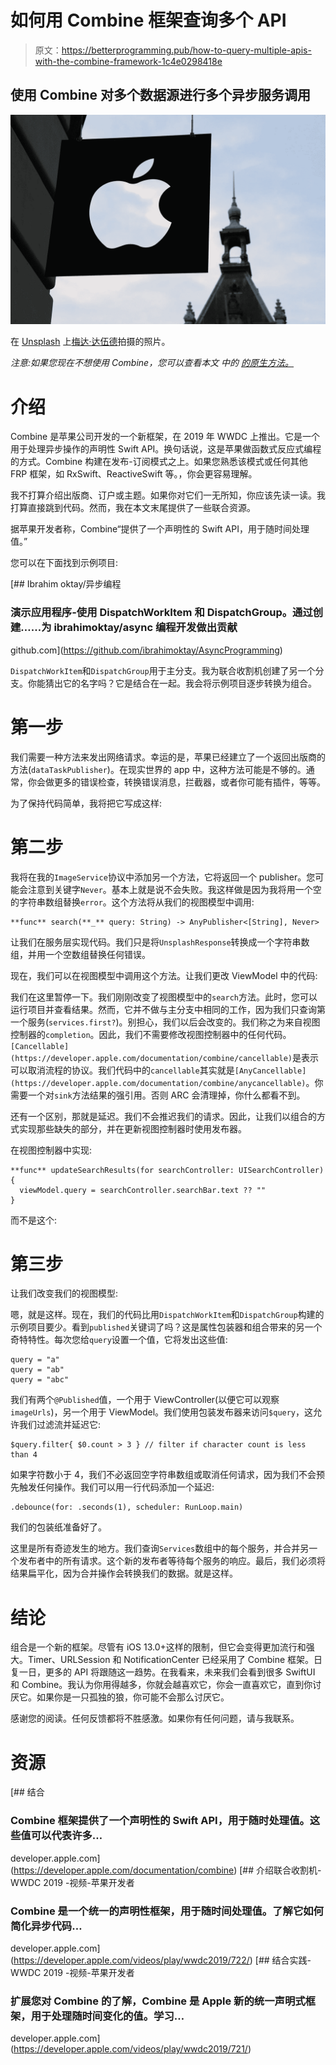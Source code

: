 # 如何用 Combine 框架查询多个 API

> 原文：<https://betterprogramming.pub/how-to-query-multiple-apis-with-the-combine-framework-1c4e0298418e>

## 使用 Combine 对多个数据源进行多个异步服务调用

![](img/3e2043ad62118da886aed25513f1fa47.png)

在 [Unsplash](https://unsplash.com?utm_source=medium&utm_medium=referral) 上[梅达·达伍德](https://unsplash.com/@medhatdawoud?utm_source=medium&utm_medium=referral)拍摄的照片。

*注意:如果您现在不想使用 Combine，您可以查看本文* *中的* [*的原生方法。*](https://medium.com/better-programming/how-to-query-multiple-apis-with-dispatchworkitem-and-dispatchgroup-41a757692367)

# 介绍

Combine 是苹果公司开发的一个新框架，在 2019 年 WWDC 上推出。它是一个用于处理异步操作的声明性 Swift API。换句话说，这是苹果做函数式反应式编程的方式。Combine 构建在发布-订阅模式之上。如果您熟悉该模式或任何其他 FRP 框架，如 RxSwift、ReactiveSwift 等。，你会更容易理解。

我不打算介绍出版商、订户或主题。如果你对它们一无所知，你应该先读一读。我打算直接跳到代码。然而，我在本文末尾提供了一些联合资源。

据苹果开发者称，Combine“提供了一个声明性的 Swift API，用于随时间处理值。”

您可以在下面找到示例项目:

[](https://github.com/ibrahimoktay/AsyncProgramming) [## Ibrahim oktay/异步编程

### 演示应用程序-使用 DispatchWorkItem 和 DispatchGroup。通过创建……为 ibrahimoktay/async 编程开发做出贡献

github.com](https://github.com/ibrahimoktay/AsyncProgramming) 

`DispatchWorkItem`和`DispatchGroup`用于主分支。我为联合收割机创建了另一个分支。你能猜出它的名字吗？它是结合在一起。我会将示例项目逐步转换为组合。

# 第一步

我们需要一种方法来发出网络请求。幸运的是，苹果已经建立了一个返回出版商的方法(`dataTaskPublisher`)。在现实世界的 app 中，这种方法可能是不够的。通常，你会做更多的错误检查，转换错误消息，拦截器，或者你可能有插件，等等。

为了保持代码简单，我将把它写成这样:

# 第二步

我将在我的`ImageService`协议中添加另一个方法，它将返回一个 publisher。您可能会注意到关键字`Never`。基本上就是说不会失败。我这样做是因为我将用一个空的字符串数组替换`error`。这个方法将从我们的视图模型中调用:

```
**func** search(**_** query: String) -> AnyPublisher<[String], Never>
```

让我们在服务层实现代码。我们只是将`UnsplashResponse`转换成一个字符串数组，并用一个空数组替换任何错误。

现在，我们可以在视图模型中调用这个方法。让我们更改 ViewModel 中的代码:

我们在这里暂停一下。我们刚刚改变了视图模型中的`search`方法。此时，您可以运行项目并查看结果。然而，它并不做与主分支中相同的工作，因为我们只查询第一个服务(`services.first?`)。别担心，我们以后会改变的。我们称之为来自视图控制器的`completion`。因此，我们不需要修改视图控制器中的任何代码。`[Cancellable](https://developer.apple.com/documentation/combine/cancellable)`是表示可以取消流程的协议。我们代码中的`cancellable`其实就是`[AnyCancellable](https://developer.apple.com/documentation/combine/anycancellable)`。你需要一个对`sink`方法结果的强引用。否则 ARC 会清理掉，你什么都看不到。

还有一个区别，那就是延迟。我们不会推迟我们的请求。因此，让我们以组合的方式实现那些缺失的部分，并在更新视图控制器时使用发布器。

在视图控制器中实现:

```
**func** updateSearchResults(for searchController: UISearchController) {
  viewModel.query = searchController.searchBar.text ?? ""
}
```

而不是这个:

# 第三步

让我们改变我们的视图模型:

嗯，就是这样。现在，我们的代码比用`DispatchWorkItem`和`DispatchGroup`构建的示例项目要少。看到`published`关键词了吗？这是属性包装器和组合带来的另一个奇特特性。每次您给`query`设置一个值，它将发出这些值:

```
query = "a"
query = "ab"
query = "abc"
```

我们有两个`@Published`值，一个用于 ViewController(以便它可以观察`imageUrls`)，另一个用于 ViewModel。我们使用包装发布器来访问`$query`，这允许我们过滤流并延迟它:

```
$query.filter{ $0.count > 3 } // filter if character count is less than 4
```

如果字符数小于 4，我们不必返回空字符串数组或取消任何请求，因为我们不会预先触发任何操作。我们可以用一行代码添加一个延迟:

```
.debounce(for: .seconds(1), scheduler: RunLoop.main)
```

我们的包装纸准备好了。

这里是所有奇迹发生的地方。我们查询`Services`数组中的每个服务，并合并另一个发布者中的所有请求。这个新的发布者等待每个服务的响应。最后，我们必须将结果扁平化，因为合并操作会转换我们的数据。就是这样。

# 结论

组合是一个新的框架。尽管有 iOS 13.0+这样的限制，但它会变得更加流行和强大。Timer、URLSession 和 NotificationCenter 已经采用了 Combine 框架。日复一日，更多的 API 将跟随这一趋势。在我看来，未来我们会看到很多 SwiftUI 和 Combine。我认为你用得越多，你就会越喜欢它，你会一直喜欢它，直到你讨厌它。如果你是一只孤独的狼，你可能不会那么讨厌它。

感谢您的阅读。任何反馈都将不胜感激。如果你有任何问题，请与我联系。

# 资源

 [## 结合

### Combine 框架提供了一个声明性的 Swift API，用于随时处理值。这些值可以代表许多…

developer.apple.com](https://developer.apple.com/documentation/combine) [](https://developer.apple.com/videos/play/wwdc2019/722/) [## 介绍联合收割机- WWDC 2019 -视频-苹果开发者

### Combine 是一个统一的声明性框架，用于随时间处理值。了解它如何简化异步代码…

developer.apple.com](https://developer.apple.com/videos/play/wwdc2019/722/) [](https://developer.apple.com/videos/play/wwdc2019/721/) [## 结合实践- WWDC 2019 -视频-苹果开发者

### 扩展您对 Combine 的了解，Combine 是 Apple 新的统一声明式框架，用于处理随时间变化的值。学习…

developer.apple.com](https://developer.apple.com/videos/play/wwdc2019/721/)
